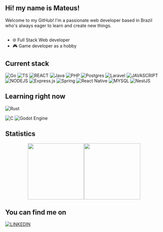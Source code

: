 <h2>Hi! my name is Mateus!</h2>
Welcome to my GitHub! I'm a passionate web developer based in Brazil who's always eager to learn and create new things.

##

- 🌐 Full Stack Web developer
- 🎮 Game developer as a hobby

## Current stack
 ![Go](https://img.shields.io/badge/Go-%2300ADD8.svg?&logo=go&logoColor=white&style=for-the-badge)
![TS](https://img.shields.io/badge/TypeScript-3178C6.svg?&logo=TS&logoColor=white&style=for-the-badge)
![REACT](https://img.shields.io/badge/React-20232A?style=for-the-badge&logo=react&logoColor=61DAFB)
![Java](https://img.shields.io/badge/java-%23ED8B00.svg?style=for-the-badge&logo=java&logoColor=white)
![PHP](https://img.shields.io/badge/php-%23777BB4.svg?style=for-the-badge&logo=php&logoColor=white)
![Postgres](https://img.shields.io/badge/postgres-%23316192.svg?style=for-the-badge&logo=postgresql&logoColor=white)
![Laravel](https://img.shields.io/badge/laravel-%23FF2D20.svg?style=for-the-badge&logo=laravel&logoColor=white)
![JAVASCRIPT](https://img.shields.io/badge/JavaScript-323330?style=for-the-badge&logo=javascript&logoColor=F7DF1E)
![NODEJS](https://img.shields.io/badge/Node.js-43853D?style=for-the-badge&logo=node.js&logoColor=white)
![Express.js](https://img.shields.io/badge/express.js-%23404d59.svg?style=for-the-badge&logo=express&logoColor=%2361DAFB)
![Spring](https://img.shields.io/badge/spring-%236DB33F.svg?style=for-the-badge&logo=spring&logoColor=white)
![React Native](https://img.shields.io/badge/react_native-%2320232a.svg?style=for-the-badge&logo=react&logoColor=%2361DAFB)
![MYSQL](https://img.shields.io/badge/MySQL-005C84?style=for-the-badge&logo=mysql&logoColor=white)
![NestJS](https://img.shields.io/badge/nestjs-%23E0234E.svg?style=for-the-badge&logo=nestjs&logoColor=white)

 ## Learning right now
 ![Rust](https://img.shields.io/badge/Rust-%23000000.svg?e&logo=rust&logoColor=white&style=for-the-badge)

 ![C](https://img.shields.io/badge/C-00599C?logo=c&logoColor=white&style=for-the-badge)
 ![Godot Engine](https://img.shields.io/badge/Godot-%23FFFFFF.svg?logo=godot-engine&style=for-the-badge)


##

<h2>Statistics</h2>

<div align="center" style="display: flex; justify-content: center">
 <img height="180em" src="https://github-readme-stats.vercel.app/api?username=mateusseiboth&show_icons=true&theme=transparent&count_private=true"/>
 <img height="180em" src="https://github-readme-stats.vercel.app/api/top-langs/?username=mateusseiboth&layout=compact&langs_count=10&theme=transparent"/>
</div>
 
 
 ## You can find me on
 [![LINKEDIN](https://img.shields.io/badge/LinkedIn-0077B5?style=for-the-badge&logo=linkedin&logoColor=white)](https://br.linkedin.com/in/mateus-seiboth-586715168)


<!---
mateusseiboth/mateusseiboth is a ✨ special ✨ repository because its `README.md` (this file) appears on your GitHub profile.
You can click the Preview link to take a look at your changes.
--->
